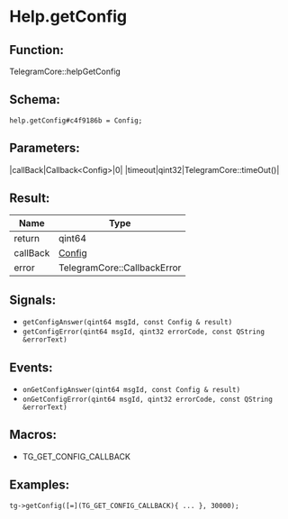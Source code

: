 # Help.getConfig

## Function:

TelegramCore::helpGetConfig

## Schema:

`help.getConfig#c4f9186b = Config;`
## Parameters:

|callBack|Callback<Config\>|0|
|timeout|qint32|TelegramCore::timeOut()|

## Result:

|Name|Type|
|----|----|
|return|qint64|
|callBack|[Config](../../types/config.md)|
|error|TelegramCore::CallbackError|

## Signals:

* `getConfigAnswer(qint64 msgId, const Config & result)`
* `getConfigError(qint64 msgId, qint32 errorCode, const QString &errorText)`

## Events:

* `onGetConfigAnswer(qint64 msgId, const Config & result)`
* `onGetConfigError(qint64 msgId, qint32 errorCode, const QString &errorText)`

## Macros:

* TG_GET_CONFIG_CALLBACK

## Examples:

`tg->getConfig([=](TG_GET_CONFIG_CALLBACK){
    ...
}, 30000);`
